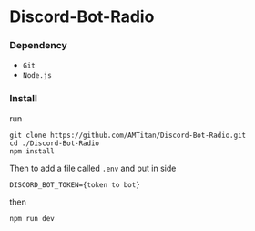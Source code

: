 # Discord-Bot-Radio

<h3>Dependency</h3>

- `Git`
- `Node.js`

<h3>Install</h3>

run

```
git clone https://github.com/AMTitan/Discord-Bot-Radio.git
cd ./Discord-Bot-Radio
npm install
```
Then to add a file called `.env` and put in side

```
DISCORD_BOT_TOKEN={token to bot}
```
then

```
npm run dev
